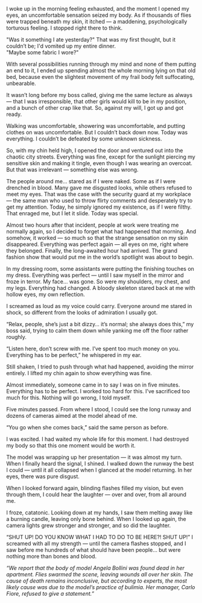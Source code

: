 I woke up in the morning feeling exhausted, and the moment I opened my eyes, an uncomfortable sensation seized my body. As if thousands of flies were trapped beneath my skin, it itched — a maddening, psychologically torturous feeling. I stopped right there to think.

"Was it something I ate yesterday?" That was my first thought, but it couldn’t be; I'd vomited up my entire dinner.  
"Maybe some fabric I wore?"

With several possibilities running through my mind and none of them putting an end to it, I ended up spending almost the whole morning lying on that old bed, because even the slightest movement of my frail body felt suffocating, unbearable.

It wasn’t long before my boss called, giving me the same lecture as always — that I was irresponsible, that other girls would kill to be in my position, and a bunch of other crap like that. So, against my will, I got up and got ready.

Walking was uncomfortable, showering was uncomfortable, and putting clothes on was uncomfortable. But I couldn’t back down now. Today was everything. I couldn’t be defeated by some unknown sickness.

So, with my chin held high, I opened the door and ventured out into the chaotic city streets. Everything was fine, except for the sunlight piercing my sensitive skin and making it tingle, even though I was wearing an overcoat. But that was irrelevant — something else was wrong.

The people around me… stared as if I were naked. Some as if I were drenched in blood. Many gave me disgusted looks, while others refused to meet my eyes. That was the case with the security guard at my workplace — the same man who used to throw flirty comments and desperately try to get my attention. Today, he simply ignored my existence, as if I were filthy. That enraged me, but I let it slide. Today was special.

Almost two hours after that incident, people at work were treating me normally again, so I decided to forget what had happened that morning. And somehow, it worked — so much so that the strange sensation on my skin disappeared. Everything was perfect again — all eyes on me, right where they belonged. Finally, the long-awaited hour had arrived. The grand fashion show that would put me in the world’s spotlight was about to begin.

In my dressing room, some assistants were putting the finishing touches on my dress. Everything was perfect — until I saw myself in the mirror and froze in terror. My face… was gone. So were my shoulders, my chest, and my legs. Everything had changed. A bloody skeleton stared back at me with hollow eyes, my own reflection.

I screamed as loud as my voice could carry. Everyone around me stared in shock, so different from the looks of admiration I usually got.

“Relax, people, she’s just a bit dizzy… it’s normal; she always does this,” my boss said, trying to calm them down while yanking me off the floor rather roughly.

“Listen here, don’t screw with me. I’ve spent too much money on you. Everything has to be perfect,” he whispered in my ear.

Still shaken, I tried to push through what had happened, avoiding the mirror entirely. I lifted my chin again to show everything was fine.

Almost immediately, someone came in to say I was on in five minutes.  
Everything has to be perfect. I worked too hard for this. I’ve sacrificed too much for this. Nothing will go wrong, I told myself.

Five minutes passed. From where I stood, I could see the long runway and dozens of cameras aimed at the model ahead of me.

“You go when she comes back,” said the same person as before.

I was excited. I had waited my whole life for this moment. I had destroyed my body so that this one moment would be worth it.

The model was wrapping up her presentation — it was almost my turn. When I finally heard the signal, I shined. I walked down the runway the best I could — until it all collapsed when I glanced at the model returning. In her eyes, there was pure disgust.

When I looked forward again, blinding flashes filled my vision, but even through them, I could hear the laughter — over and over, from all around me.

I froze, catatonic. Looking down at my hands, I saw them melting away like a burning candle, leaving only bone behind. When I looked up again, the camera lights grew stronger and stronger, and so did the laughter.

“SHUT UP! DO YOU KNOW WHAT I HAD TO DO TO BE HERE?! SHUT UP!” I screamed with all my strength — until the camera flashes stopped, and I saw before me hundreds of what should have been people… but were nothing more than bones and blood.

*“We report that the body of model Angela Bollini was found dead in her apartment. Flies swarmed the scene, leaving wounds all over her skin. The cause of death remains inconclusive, but according to experts, the most likely cause was due to the model’s practice of bulimia. Her manager, Carlo Fiore, refused to give a statement.”*